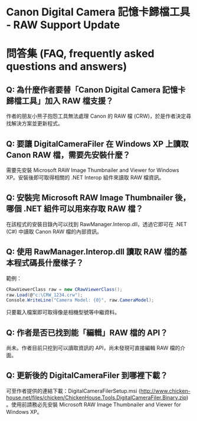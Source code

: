 # Canon Digital Camera 記憶卡歸檔工具 ‑ RAW Support Update

# 問答集 (FAQ, frequently asked questions and answers)

## Q: 為什麼作者要替「Canon Digital Camera 記憶卡歸檔工具」加入 RAW 檔支援？
作者的朋友小熊子抱怨工具無法處理 Canon 的 RAW 檔 (CRW)，於是作者決定尋找解決方案並更新程式。

## Q: 要讓 DigitalCameraFiler 在 Windows XP 上讀取 Canon RAW 檔，需要先安裝什麼？
需要先安裝 Microsoft RAW Image Thumbnailer and Viewer for Windows XP。安裝後即可取得相關的 .NET Interop 組件來讀取 RAW 檔資訊。

## Q: 安裝完 Microsoft RAW Image Thumbnailer 後，哪個 .NET 組件可以用來存取 RAW 檔？
在該程式的安裝目錄內可以找到 RawManager.Interop.dll，透過它即可在 .NET (C#) 中讀取 Canon RAW 檔的內部資訊。

## Q: 使用 RawManager.Interop.dll 讀取 RAW 檔的基本程式碼長什麼樣子？
範例：
```csharp
CRawViewerClass raw = new CRawViewerClass();
raw.Load(@"c:\CRW_1234.crw");
Console.WriteLine("Camera Model: {0}", raw.CameraModel);
```
只要載入檔案即可取得像是相機型號等中繼資料。

## Q: 作者是否已找到能「編輯」RAW 檔的 API？
尚未。作者目前只挖到可以讀取資訊的 API，尚未發現可直接編輯 RAW 檔的介面。

## Q: 更新後的 DigitalCameraFiler 到哪裡下載？
可至作者提供的連結下載：DigitalCameraFilerSetup.msi (http://www.chicken-house.net/files/chicken/ChickenHouse.Tools.DigitalCameraFiler.Binary.zip)。使用前請務必先安裝 Microsoft RAW Image Thumbnailer and Viewer for Windows XP。